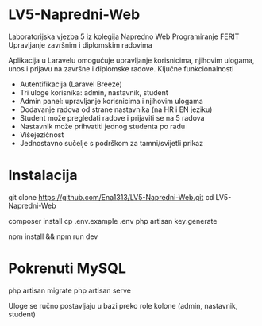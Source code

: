 # LV5-Napredni-Web
Laboratorijska vjezba 5 iz kolegija Napredno Web Programiranje FERIT
Upravljanje završnim i diplomskim radovima

Aplikacija u Laravelu omogućuje upravljanje korisnicima, njihovim ulogama, unos i prijavu na završne i diplomske radove.
Ključne funkcionalnosti
- Autentifikacija (Laravel Breeze)
- Tri uloge korisnika: admin, nastavnik, student
- Admin panel: upravljanje korisnicima i njihovim ulogama
- Dodavanje radova od strane nastavnika (na HR i EN jeziku)
- Student može pregledati radove i prijaviti se na 5 radova
- Nastavnik može prihvatiti jednog studenta po radu
- Višejezičnost
- Jednostavno sučelje s podrškom za tamni/svijetli prikaz

# Instalacija
git clone https://github.com/Ena1313/LV5-Napredni-Web.git
cd LV5-Napredni-Web

composer install
cp .env.example .env
php artisan key:generate

npm install && npm run dev

# Pokrenuti MySQL
php artisan migrate
php artisan serve

Uloge se ručno postavljaju u bazi preko role kolone (admin, nastavnik, student)
